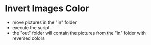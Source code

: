 # Invert Images Color
- move pictures in the "in" folder
- execute the script
- the "out" folder will contain the pictures from the "in" folder with reversed colors 